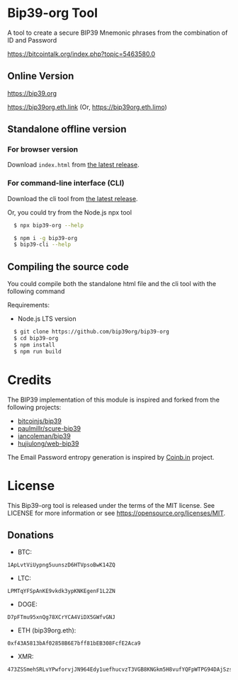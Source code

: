 # Bip39-org Tool

A tool to create a secure BIP39 Mnemonic phrases from the combination of ID and Password

https://bitcointalk.org/index.php?topic=5463580.0

## Online Version

https://bip39.org

https://bip39org.eth.link (Or, https://bip39org.eth.limo)

## Standalone offline version

### For browser version

Download `index.html` from [the latest release](https://github.com/bip39org/bip39-org/releases/latest).

### For command-line interface (CLI)

Download the cli tool from [the latest release](https://github.com/bip39org/bip39-org/releases/latest).

Or, you could try from the Node.js npx tool

```bash
  $ npx bip39-org --help
```

```bash
  $ npm i -g bip39-org
  $ bip39-cli --help
```

## Compiling the source code

You could compile both the standalone html file and the cli tool with the following command

Requirements:

- Node.js LTS version

```bash
  $ git clone https://github.com/bip39org/bip39-org
  $ cd bip39-org
  $ npm install
  $ npm run build
```

# Credits

The BIP39 implementation of this module is inspired and forked from the following projects:

- [bitcoinjs/bip39](https://github.com/bitcoinjs/bip39)
- [paulmillr/scure-bip39](https://github.com/paulmillr/scure-bip39)
- [iancoleman/bip39](https://github.com/iancoleman/bip39)
- [hujiulong/web-bip39](https://github.com/hujiulong/web-bip39)

The Email Password entropy generation is inspired by [Coinb.in](https://github.com/OutCast3k/coinbin/) project.

# License

This Bip39-org tool is released under the terms of the MIT license. See LICENSE for
more information or see https://opensource.org/licenses/MIT.

## Donations

- BTC:

```
1ApLvtViUypng5uunszD6HTVpsoBwK14ZQ
```

- LTC:

```
LPMTqYFSpAnKE9vkdk3ypKNKEgenF1L2ZN
```

- DOGE:

```
D7pFTmu95xnQg78XCrYCA4ViDX5GWfvGNJ
```

- ETH (bip39org.eth):

```
0xf43A5813bAf02858B6E7bff81bEB308FcfE2Aca9
```

- XMR:

```
473ZSSmehSRLvYPwforvjJN964Edy1uefhucvzT3VGB8KNGkm5H8vufYQFpWTPG94DAjSzsKftSnZB79hjcCXpQwE4G29TC
```
